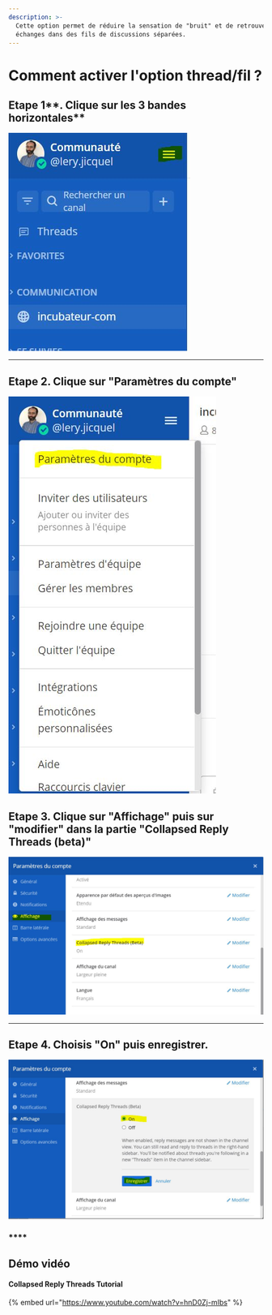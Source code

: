 ```yaml
---
description: >-
  Cette option permet de réduire la sensation de "bruit" et de retrouver les
  échanges dans des fils de discussions séparées.
---
```


# Comment activer l'option thread/fil ?

## Etape 1**. Clique sur les 3 bandes horizontales**&#x20;

![](../../../../.gitbook/assets/capture-1.jpg)

****

## Etape 2. **Clique sur "Paramètres du compte"**

![](../../../../.gitbook/assets/capture2.jpg)

## **Etape 3. Clique sur "Affichage" puis sur "modifier" dans la partie "Collapsed Reply Threads (beta)"**

![](../../../../.gitbook/assets/capture-3.jpg)

****

## **Etape 4. Choisis "On" puis enregistrer.**

![](../../../../.gitbook/assets/capture-4.jpg)

### ****

## Démo vidéo

#### Collapsed Reply Threads Tutorial

{% embed url="https://www.youtube.com/watch?v=hnD0Zj-mIbs" %}
